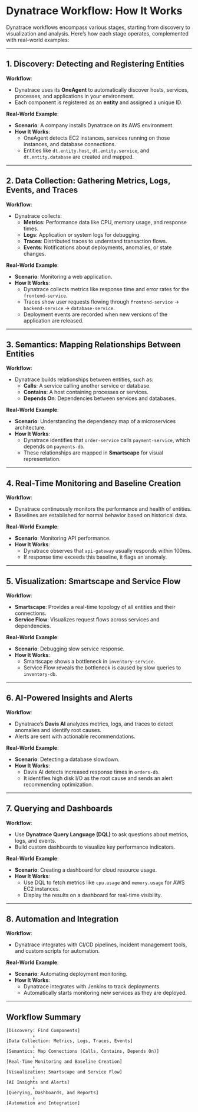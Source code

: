
# **Dynatrace Workflow: How It Works**

Dynatrace workflows encompass various stages, starting from discovery to visualization and analysis. Here’s how each stage operates, complemented with real-world examples:

---

## **1. Discovery: Detecting and Registering Entities**
**Workflow**:
- Dynatrace uses its **OneAgent** to automatically discover hosts, services, processes, and applications in your environment.
- Each component is registered as an **entity** and assigned a unique ID.

**Real-World Example**:
- **Scenario**: A company installs Dynatrace on its AWS environment.
- **How It Works**:
  - OneAgent detects EC2 instances, services running on those instances, and database connections.
  - Entities like `dt.entity.host`, `dt.entity.service`, and `dt.entity.database` are created and mapped.

---

## **2. Data Collection: Gathering Metrics, Logs, Events, and Traces**
**Workflow**:
- Dynatrace collects:
  - **Metrics**: Performance data like CPU, memory usage, and response times.
  - **Logs**: Application or system logs for debugging.
  - **Traces**: Distributed traces to understand transaction flows.
  - **Events**: Notifications about deployments, anomalies, or state changes.

**Real-World Example**:
- **Scenario**: Monitoring a web application.
- **How It Works**:
  - Dynatrace collects metrics like response time and error rates for the `frontend-service`.
  - Traces show user requests flowing through `frontend-service` → `backend-service` → `database-service`.
  - Deployment events are recorded when new versions of the application are released.

---

## **3. Semantics: Mapping Relationships Between Entities**
**Workflow**:
- Dynatrace builds relationships between entities, such as:
  - **Calls**: A service calling another service or database.
  - **Contains**: A host containing processes or services.
  - **Depends On**: Dependencies between services and databases.

**Real-World Example**:
- **Scenario**: Understanding the dependency map of a microservices architecture.
- **How It Works**:
  - Dynatrace identifies that `order-service` calls `payment-service`, which depends on `payments-db`.
  - These relationships are mapped in **Smartscape** for visual representation.

---

## **4. Real-Time Monitoring and Baseline Creation**
**Workflow**:
- Dynatrace continuously monitors the performance and health of entities.
- Baselines are established for normal behavior based on historical data.

**Real-World Example**:
- **Scenario**: Monitoring API performance.
- **How It Works**:
  - Dynatrace observes that `api-gateway` usually responds within 100ms.
  - If response time exceeds this baseline, it flags an anomaly.

---

## **5. Visualization: Smartscape and Service Flow**
**Workflow**:
- **Smartscape**: Provides a real-time topology of all entities and their connections.
- **Service Flow**: Visualizes request flows across services and dependencies.

**Real-World Example**:
- **Scenario**: Debugging slow service response.
- **How It Works**:
  - Smartscape shows a bottleneck in `inventory-service`.
  - Service Flow reveals the bottleneck is caused by slow queries to `inventory-db`.

---

## **6. AI-Powered Insights and Alerts**
**Workflow**:
- Dynatrace’s **Davis AI** analyzes metrics, logs, and traces to detect anomalies and identify root causes.
- Alerts are sent with actionable recommendations.

**Real-World Example**:
- **Scenario**: Detecting a database slowdown.
- **How It Works**:
  - Davis AI detects increased response times in `orders-db`.
  - It identifies high disk I/O as the root cause and sends an alert recommending optimization.

---

## **7. Querying and Dashboards**
**Workflow**:
- Use **Dynatrace Query Language (DQL)** to ask questions about metrics, logs, and events.
- Build custom dashboards to visualize key performance indicators.

**Real-World Example**:
- **Scenario**: Creating a dashboard for cloud resource usage.
- **How It Works**:
  - Use DQL to fetch metrics like `cpu.usage` and `memory.usage` for AWS EC2 instances.
  - Display the results on a dashboard for real-time visibility.

---

## **8. Automation and Integration**
**Workflow**:
- Dynatrace integrates with CI/CD pipelines, incident management tools, and custom scripts for automation.

**Real-World Example**:
- **Scenario**: Automating deployment monitoring.
- **How It Works**:
  - Dynatrace integrates with Jenkins to track deployments.
  - Automatically starts monitoring new services as they are deployed.

---

## **Workflow Summary**
```
[Discovery: Find Components]
          ↓
[Data Collection: Metrics, Logs, Traces, Events]
          ↓
[Semantics: Map Connections (Calls, Contains, Depends On)]
          ↓
[Real-Time Monitoring and Baseline Creation]
          ↓
[Visualization: Smartscape and Service Flow]
          ↓
[AI Insights and Alerts]
          ↓
[Querying, Dashboards, and Reports]
          ↓
[Automation and Integration]
```
